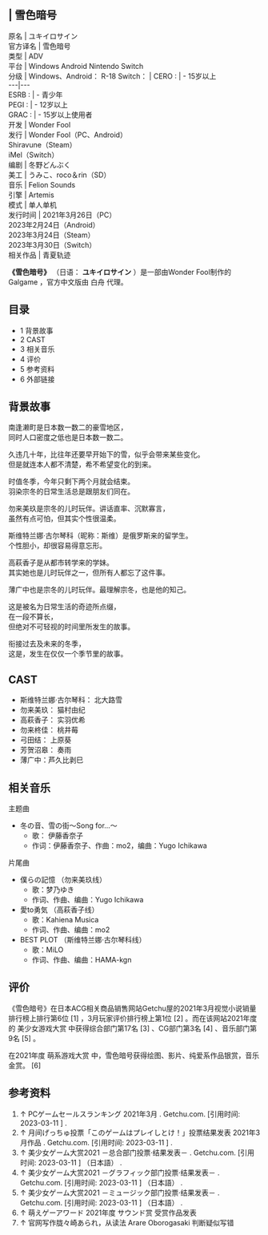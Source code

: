 |  雪色暗号  
---  
原名  |  ユキイロサイン   
官方译名  |  雪色暗号   
类型  |  ADV   
平台  |  Windows  Android  Nintendo Switch   
分级  |  Windows、Android：  R-18  Switch：  |  CERO  :  |  \- 15岁以上   
---|---  
ESRB  :  |  \- 青少年   
PEGI  :  |  \- 12岁以上   
GRAC  :  |  \- 15岁以上使用者   
开发  |  Wonder Fool   
发行  |  Wonder Fool（PC、Android）   
Shiravune（Steam）  
iMel（Switch）  
编剧  |  冬野どんぶく   
美工  |  うみこ、roco＆rin（SD）   
音乐  |  Felion Sounds   
引擎  |  Artemis   
模式  |  单人单机   
发行时间  |  2021年3月26日（PC）   
2023年2月24日（Android）  
2023年3月24日（Steam）  
2023年3月30日（Switch）  
相关作品  |  青夏轨迹   
  
**《雪色暗号》** （日语：  **ユキイロサイン** ）是一部由Wonder Fool制作的  Galgame  ，官方中文版由  白舟  代理。

##  目录

  * 1  背景故事 
  * 2  CAST 
  * 3  相关音乐 
  * 4  评价 
  * 5  参考资料 
  * 6  外部链接 

##  背景故事

南逢濑町是日本数一数二的豪雪地区，  
同时人口密度之低也是日本数一数二。  
  
久违几十年，比往年还要早开始下的雪，似乎会带来某些变化。  
但是就连本人都不清楚，希不希望变化的到来。  
  
时值冬季，今年只剩下两个月就会结束。  
羽染宗冬的日常生活总是跟朋友们同在。  
  
勿来美玖是宗冬的儿时玩伴。讲话直率、沉默寡言，  
虽然有点可怕，但其实个性很温柔。  
  
斯维特兰娜·古尔琴科（昵称：斯维）是俄罗斯来的留学生。  
个性胆小，却很容易得意忘形。  
  
高萩香子是从都市转学来的学妹。  
其实她也是儿时玩伴之一，但所有人都忘了这件事。  
  
薄广中也是宗冬的儿时玩伴。最理解宗冬，也是他的知己。  
  
这是被名为日常生活的奇迹所点缀，  
在一段不算长，  
但绝对不可轻视的时间里所发生的故事。  
  
衔接过去及未来的冬季，  
这是，发生在仅仅一个季节里的故事。

##  CAST

  * 斯维特兰娜·古尔琴科：  北大路雪 
  * 勿来美玖：  猫村由纪 
  * 高萩香子：  实羽优希 
  * 勿来柊佳：  桃井莓 
  * 弓田结：  上原葵 
  * 芳贺沼皋：  奏雨 
  * 薄广中：芦久比剥巳 

##  相关音乐

主题曲

  * 冬の音、雪の街～Song for...～ 
    * 歌：  伊藤香奈子 
    * 作词：伊藤香奈子、作曲：mo2，编曲：Yugo Ichikawa 

片尾曲

  * 僕らの記憶  （勿来美玖线） 
    * 歌：梦乃ゆき 
    * 作词、作曲、编曲：Yugo Ichikawa 
  * 愛to勇気  （高萩香子线） 
    * 歌：Kahiena Musica 
    * 作词、作曲、编曲：mo2 
  * BEST PLOT  （斯维特兰娜·古尔琴科线） 
    * 歌：MiLO 
    * 作词、作曲、编曲：HAMA-kgn 

##  评价

《雪色暗号》在日本ACG相关商品销售网站Getchu屋的2021年3月视觉小说销量排行榜上排行第6位  [1]  ，3月玩家评价排行榜上第1位  [2]
。而在该网站2021年度的  美少女游戏大赏  中获得综合部门第17名  [3]  、CG部门第3名  [4]  、音乐部门第9名  [5]  。

在2021年度  萌系游戏大赏  中，雪色暗号获得绘图、影片、纯爱系作品银赏，音乐金赏。  [6]

##  参考资料

  1. ↑  PCゲームセールスランキング 2021年3月  . Getchu.com.  [引用时间:  2023-03-11  ]  . 
  2. ↑  月间げっちゅ投票「このゲームはプレイしとけ！」投票结果发表 2021年3月作品  . Getchu.com.  [引用时间:  2023-03-11  ]  . 
  3. ↑  美少女ゲーム大赏2021 －总合部门投票·结果发表－  . Getchu.com.  [引用时间:  2023-03-11  ]  （日本語）  . 
  4. ↑  美少女ゲーム大赏2021 －グラフィック部门投票·结果发表－  . Getchu.com.  [引用时间:  2023-03-11  ]  （日本語）  . 
  5. ↑  美少女ゲーム大赏2021 －ミュージック部门投票·结果发表－  . Getchu.com.  [引用时间:  2023-03-11  ]  （日本語）  . 
  6. ↑  萌えゲーアワード 2021年度 サウンド赏 受赏作品发表 
  7. ↑  官网写作胧々崎あられ，从读法 Arare Oborogasaki 判断疑似写错 